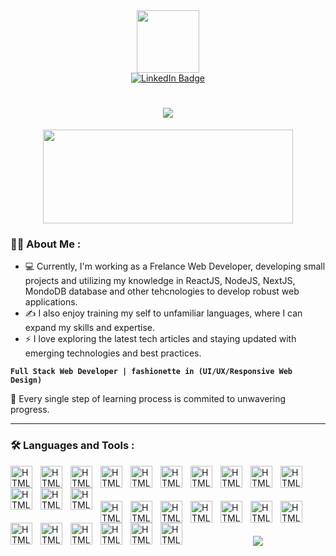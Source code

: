 
<div id="header" align="center">
  <img src="https://media.giphy.com/media/M9gbBd9nbDrOTu1Mqx/giphy.gif" width="100"/>
   <div id="badges">
     <a href="https://www.linkedin.com/in/grian-gajila/">
       <img src="https://img.shields.io/badge/LinkedIn-blue?style=for-the-badge&logo=linkedin&logoColor=white" alt="LinkedIn Badge"/>
     </a>
   </div>
</div>
<h1 style="color: yellow" align="center">
   <img src="https://readme-typing-svg.herokuapp.com/?font=Righteous&size=35&center=true&vCenter=true&width=500&height=70&duration=4000&lines=Hi+There!+👋;+I'm+Grian+Gajila!;" />
</h1>

<div align="center">
  <img src="https://media.giphy.com/media/dWesBcTLavkZuG35MI/giphy.gif" width="400" height="150"/>
</div>

### :man_technologist: About Me :
- 💻 Currently, I'm working as a Frelance Web Developer, developing small projects and utilizing my knowledge in ReactJS, NodeJS, NextJS, MondoDB database and other tehcnologies to develop robust web applications.
- ✍️ I also enjoy training my self to unfamiliar languages, where I can expand my skills and expertise.
- ⚡ I love exploring the latest tech articles and staying updated with emerging technologies and best practices.
<p>

**`Full Stack Web Developer | fashionette in (UI/UX/Responsive Web Design)`**

</p>

🧠 Every single step of learning process is commited to unwavering progress.

---

### :hammer_and_wrench: Languages and Tools :

<img align="left" alt="HTML" width="35px" style="padding-right:10px;" src="https://skillicons.dev/icons?i=html" />
<img align="left" alt="HTML" width="35px" style="padding-right:10px;" src="https://skillicons.dev/icons?i=css" />
<img align="left" alt="HTML" width="35px" style="padding-right:10px;" src="https://skillicons.dev/icons?i=js" />
<img align="left" alt="HTML" width="35px" style="padding-right:10px;" src="https://skillicons.dev/icons?i=tailwind" />
<img align="left" alt="HTML" width="35px" style="padding-right:10px;" src="https://skillicons.dev/icons?i=bootstrap" />
<img align="left" alt="HTML" width="35px" style="padding-right:10px;" src="https://skillicons.dev/icons?i=react" />
<img align="left" alt="HTML" width="35px" style="padding-right:10px;" src="https://skillicons.dev/icons?i=nextjs" />
<img align="left" alt="HTML" width="35px" style="padding-right:10px;" src="https://skillicons.dev/icons?i=nodejs" />
<img align="left" alt="HTML" width="35px" style="padding-right:10px;" src="https://skillicons.dev/icons?i=cs" />
<img align="left" alt="HTML" width="35px" style="padding-right:10px;" src="https://skillicons.dev/icons?i=dotnet" />
<img align="left" alt="HTML" width="35px" style="padding-right:10px;" src="https://skillicons.dev/icons?i=python" />
<img align="left" alt="HTML" width="35px" style="padding-right:10px;" src="https://skillicons.dev/icons?i=git" />
<img align="left" alt="HTML" width="35px" style="padding-right:10px;" src="https://skillicons.dev/icons?i=github" />


<br/>

#

<img align="left" alt="HTML" width="35px" style="padding-right:10px;" src="https://skillicons.dev/icons?i=gitlab" />
<img align="left" alt="HTML" width="35px" style="padding-right:10px;" src="https://skillicons.dev/icons?i=linux" />
<img align="left" alt="HTML" width="35px" style="padding-right:10px;" src="https://skillicons.dev/icons?i=docker" />
<img align="left" alt="HTML" width="35px" style="padding-right:10px;" src="https://skillicons.dev/icons?i=postman" />
<img align="left" alt="HTML" width="35px" style="padding-right:10px;" src="https://skillicons.dev/icons?i=vite" />
<img align="left" alt="HTML" width="35px" style="padding-right:10px;" src="https://skillicons.dev/icons?i=vscode" />
<img align="left" alt="HTML" width="35px" style="padding-right:10px;" src="https://skillicons.dev/icons?i=rider" />
<img align="left" alt="HTML" width="35px" style="padding-right:10px;" src="https://skillicons.dev/icons?i=mongodb" />
<img align="left" alt="HTML" width="35px" style="padding-right:10px;" src="https://skillicons.dev/icons?i=firebase" />
<img align="left" alt="HTML" width="35px" style="padding-right:10px;" src="https://skillicons.dev/icons?i=npm" />
<img align="left" alt="HTML" width="35px" style="padding-right:10px;" src="https://skillicons.dev/icons?i=powershell" />
<img align="left" alt="HTML" width="35px" style="padding-right:10px;" src="https://skillicons.dev/icons?i=vercel" />
<img align="left" alt="HTML" width="35px" style="padding-right:10px;" src="https://skillicons.dev/icons?i=cpp" />

<br/>

#

<div>
 
</div>

<h3 align="center">
   <img src="https://readme-typing-svg.herokuapp.com/?font=Righteous&size=35&center=true&vCenter=true&width=500&height=70&duration=4000&lines=Alright!+✌️;+Thankyou+for+visiting!;" />
</h3>
